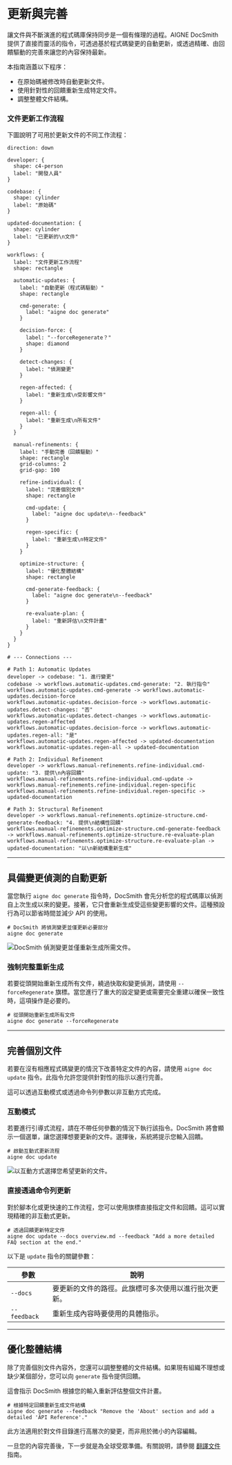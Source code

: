 # 更新與完善

讓文件與不斷演進的程式碼庫保持同步是一個有條理的過程。AIGNE DocSmith 提供了直接而靈活的指令，可透過基於程式碼變更的自動更新，或透過精確、由回饋驅動的完善來讓您的內容保持最新。

本指南涵蓋以下程序：

- 在原始碼被修改時自動更新文件。
- 使用針對性的回饋重新生成特定文件。
- 調整整體文件結構。

### 文件更新工作流程

下圖說明了可用於更新文件的不同工作流程：

```d2 文件更新工作流程
direction: down

developer: {
  shape: c4-person
  label: "開發人員"
}

codebase: {
  shape: cylinder
  label: "原始碼"
}

updated-documentation: {
  shape: cylinder
  label: "已更新的\n文件"
}

workflows: {
  label: "文件更新工作流程"
  shape: rectangle

  automatic-updates: {
    label: "自動更新（程式碼驅動）"
    shape: rectangle

    cmd-generate: {
      label: "aigne doc generate"
    }

    decision-force: {
      label: "--forceRegenerate？"
      shape: diamond
    }

    detect-changes: {
      label: "偵測變更"
    }

    regen-affected: {
      label: "重新生成\n受影響文件"
    }

    regen-all: {
      label: "重新生成\n所有文件"
    }
  }

  manual-refinements: {
    label: "手動完善（回饋驅動）"
    shape: rectangle
    grid-columns: 2
    grid-gap: 100

    refine-individual: {
      label: "完善個別文件"
      shape: rectangle

      cmd-update: {
        label: "aigne doc update\n--feedback"
      }

      regen-specific: {
        label: "重新生成\n特定文件"
      }
    }

    optimize-structure: {
      label: "優化整體結構"
      shape: rectangle

      cmd-generate-feedback: {
        label: "aigne doc generate\n--feedback"
      }

      re-evaluate-plan: {
        label: "重新評估\n文件計畫"
      }
    }
  }
}

# --- Connections ---

# Path 1: Automatic Updates
developer -> codebase: "1. 進行變更"
codebase -> workflows.automatic-updates.cmd-generate: "2. 執行指令"
workflows.automatic-updates.cmd-generate -> workflows.automatic-updates.decision-force
workflows.automatic-updates.decision-force -> workflows.automatic-updates.detect-changes: "否"
workflows.automatic-updates.detect-changes -> workflows.automatic-updates.regen-affected
workflows.automatic-updates.decision-force -> workflows.automatic-updates.regen-all: "是"
workflows.automatic-updates.regen-affected -> updated-documentation
workflows.automatic-updates.regen-all -> updated-documentation

# Path 2: Individual Refinement
developer -> workflows.manual-refinements.refine-individual.cmd-update: "3. 提供\n內容回饋"
workflows.manual-refinements.refine-individual.cmd-update -> workflows.manual-refinements.refine-individual.regen-specific
workflows.manual-refinements.refine-individual.regen-specific -> updated-documentation

# Path 3: Structural Refinement
developer -> workflows.manual-refinements.optimize-structure.cmd-generate-feedback: "4. 提供\n結構性回饋"
workflows.manual-refinements.optimize-structure.cmd-generate-feedback -> workflows.manual-refinements.optimize-structure.re-evaluate-plan
workflows.manual-refinements.optimize-structure.re-evaluate-plan -> updated-documentation: "以\n新結構重新生成"
```

---

## 具備變更偵測的自動更新

當您執行 `aigne doc generate` 指令時，DocSmith 會先分析您的程式碼庫以偵測自上次生成以來的變更。接著，它只會重新生成受這些變更影響的文件。這種預設行為可以節省時間並減少 API 的使用。

```shell icon=lucide:terminal
# DocSmith 將偵測變更並僅更新必要部分
aigne doc generate
```

![DocSmith 偵測變更並僅重新生成所需文件。](https://docsmith.aigne.io/image-bin/uploads/21a76b2f65d14d16a49c13d800f1e2c1.png)

### 強制完整重新生成

若要從頭開始重新生成所有文件，繞過快取和變更偵測，請使用 `--forceRegenerate` 旗標。當您進行了重大的設定變更或需要完全重建以確保一致性時，這項操作是必要的。

```shell icon=lucide:terminal
# 從頭開始重新生成所有文件
aigne doc generate --forceRegenerate
```

---

## 完善個別文件

若要在沒有相應程式碼變更的情況下改善特定文件的內容，請使用 `aigne doc update` 指令。此指令允許您提供針對性的指示以進行完善。

這可以透過互動模式或透過命令列參數以非互動方式完成。

### 互動模式

若要進行引導式流程，請在不帶任何參數的情況下執行該指令。DocSmith 將會顯示一個選單，讓您選擇想要更新的文件。選擇後，系統將提示您輸入回饋。

```shell icon=lucide:terminal
# 啟動互動式更新流程
aigne doc update
```

![以互動方式選擇您希望更新的文件。](https://docsmith.aigne.io/image-bin/uploads/75e9cf9823bb369c3d2b5a2e2da4ac06.png)

### 直接透過命令列更新

對於腳本化或更快速的工作流程，您可以使用旗標直接指定文件和回饋。這可以實現精確的非互動式更新。

```shell icon=lucide:terminal
# 透過回饋更新特定文件
aigne doc update --docs overview.md --feedback "Add a more detailed FAQ section at the end."
```

以下是 `update` 指令的關鍵參數：

| 參數 | 說明 |
| --- | --- |
| `--docs` | 要更新的文件的路徑。此旗標可多次使用以進行批次更新。 |
| `--feedback` | 重新生成內容時要使用的具體指示。 |

---

## 優化整體結構

除了完善個別文件內容外，您還可以調整整體的文件結構。如果現有組織不理想或缺少某個部分，您可以向 `generate` 指令提供回饋。

這會指示 DocSmith 根據您的輸入重新評估整個文件計畫。

```shell icon=lucide:terminal
# 根據特定回饋重新生成文件結構
aigne doc generate --feedback "Remove the 'About' section and add a detailed 'API Reference'."
```

此方法適用於對文件目錄進行高層次的變更，而非用於微小的內容編輯。

一旦您的內容完善後，下一步就是為全球受眾準備。有關說明，請參閱 [翻譯文件](./features-translate-documentation.md) 指南。
